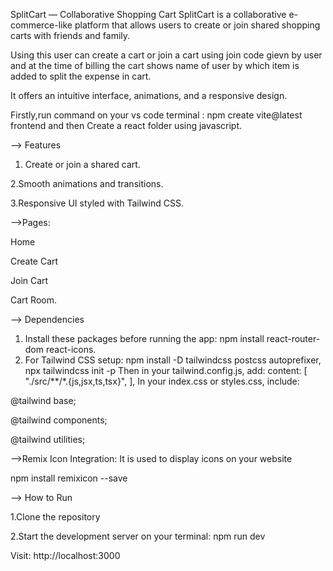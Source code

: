 SplitCart — Collaborative Shopping Cart
SplitCart is a collaborative e-commerce-like platform that allows users to create or join shared shopping carts with friends and family. 

Using this user can create a cart or join a cart using join code gievn by user and at the time of billing the cart shows name of user by which item is added to split the expense in cart.

It offers an intuitive interface, animations, and a responsive design.

 Firstly,run command on your vs code terminal : npm create vite@latest frontend and then Create a react folder using javascript.
 
 --> Features
 
 1. Create or join a shared cart.

 2.Smooth animations and transitions.
 
 3.Responsive UI styled with Tailwind CSS.

-->Pages:

Home

Create Cart

Join Cart

Cart Room.

--> Dependencies

1. Install these packages before running the app:
   npm install react-router-dom react-icons.
2. For Tailwind CSS setup:
    npm install -D tailwindcss postcss autoprefixer,
    npx tailwindcss init -p
   Then in your tailwind.config.js, add:
    content: [
      "./src/**/*.{js,jsx,ts,tsx}",
],
In your index.css or styles.css, include:

@tailwind base;

@tailwind components;

@tailwind utilities;

-->Remix Icon Integration: It is used to display icons on your website

npm install remixicon --save

--> How to Run

1.Clone the repository

2.Start the development server on your terminal: npm run dev

Visit: http://localhost:3000










